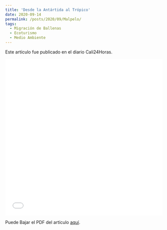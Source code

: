 ```yaml
---
title: 'Desde la Antártida al Trópico'
date: 2020-09-14
permalink: /posts/2020/09/Malpelo/
tags:
  - Migración de Ballenas
  - Ecoturismo
  - Medio Ambiente
---
```


Este artículo fue publicado en el diario Cali24Horas.

<iframe src="/files/Cali24horas03.pdf" width="100%" height="500" frameborder="no" border="0" marginwidth="0" marginheight="0"></iframe>

Puede Bajar el PDF del artículo [aquí](/files/Cali24horas03.pdf).
